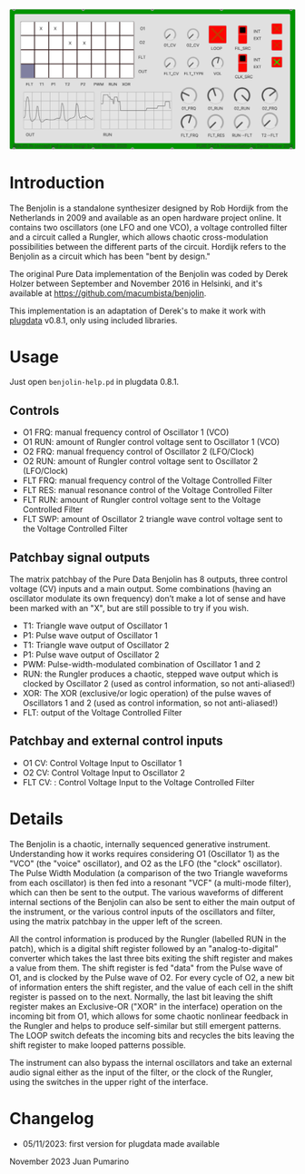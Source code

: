 ![plugdata Benjolin](https://github.com/jipumarino/benjolin/blob/master/plugdata_benjolin.png)

# Introduction

The Benjolin is a standalone synthesizer designed by Rob Hordijk from the Netherlands in 2009 and available as an open hardware project online. It contains two oscillators (one LFO and one VCO), a voltage controlled filter and a circuit called a Rungler, which allows chaotic cross-modulation possibilities between the different parts of the circuit. Hordijk refers to the Benjolin as a circuit which has been "bent by design."

The original Pure Data implementation of the Benjolin was coded by Derek Holzer between September and November 2016 in Helsinki, and it's available at https://github.com/macumbista/benjolin.

This implementation is an adaptation of Derek's to make it work with [plugdata](https://plugdata.org) v0.8.1, only using included libraries.

# Usage

Just open `benjolin-help.pd` in plugdata 0.8.1.

## Controls

- O1 FRQ: manual frequency control of Oscillator 1 (VCO)
- O1 RUN: amount of Rungler control voltage sent to Oscillator 1 (VCO)
- O2 FRQ: manual frequency control of Oscillator 2 (LFO/Clock)
- O2 RUN: amount of Rungler control voltage sent to Oscillator 2 (LFO/Clock)
- FLT FRQ: manual frequency control of the Voltage Controlled Filter
- FLT RES: manual resonance control of the Voltage Controlled Filter
- FLT RUN: amount of Rungler control voltage sent to the Voltage Controlled Filter
- FLT SWP: amount of Oscillator 2 triangle wave control voltage sent to the Voltage Controlled Filter

## Patchbay signal outputs

The matrix patchbay of the Pure Data Benjolin has 8 outputs, three control voltage (CV) inputs and a main output. Some combinations (having an oscillator modulate its own frequency) don’t make a lot of sense and have been marked with an "X", but are still possible to try if you wish.

- T1: Triangle wave output of Oscillator 1
- P1: Pulse wave output of Oscillator 1
- T1: Triangle wave output of Oscillator 2
- P1: Pulse wave output of Oscillator 2
- PWM: Pulse-width-modulated combination of Oscillator 1 and 2
- RUN: the Rungler produces a chaotic, stepped wave output which is clocked by Oscillator 2 (used as control information, so not anti-aliased!)
- XOR: The XOR (exclusive/or logic operation) of the pulse waves of Oscillators 1 and 2 (used as control information, so not anti-aliased!)
- FLT: output of the Voltage Controlled Filter

## Patchbay and external control inputs

- O1 CV: Control Voltage Input to Oscillator 1
- O2 CV: Control Voltage Input to Oscillator 2
- FLT CV: : Control Voltage Input to the Voltage Controlled Filter

# Details

The Benjolin is a chaotic, internally sequenced generative instrument. Understanding how it works requires considering O1 (Oscillator 1) as the "VCO" (the "voice" oscillator), and O2 as the LFO (the "clock" oscillator). The Pulse Width Modulation (a comparison of the two Triangle waveforms from each oscillator) is then fed into a resonant "VCF" (a multi-mode filter), which can then be sent to the output. The various waveforms of different internal sections of the Benjolin can also be sent to either the main output of the instrument, or the various control inputs of the oscillators and filter, using the matrix patchbay in the upper left of the screen.

All the control information is produced by the Rungler (labelled RUN in the patch), which is a digital shift register followed by an "analog-to-digital" converter which takes the last three bits exiting the shift register and makes a value from them. The shift register is fed "data" from the Pulse wave of O1, and is clocked by the Pulse wave of O2. For every cycle of O2, a new bit of information enters the shift register, and the value of each cell in the shift register is passed on to the next. Normally, the last bit leaving the shift register makes an Exclusive-OR ("XOR" in the interface) operation on the incoming bit from O1, which allows for some chaotic nonlinear feedback in the Rungler and helps to produce self-similar but still emergent patterns. The LOOP switch defeats the incoming bits and recycles the bits leaving the shift register to make looped patterns possible.

The instrument can also bypass the internal oscillators and take an external audio signal either as the input of the filter, or the clock of the Rungler, using the switches in the upper right of the interface.

# Changelog

- 05/11/2023: first version for plugdata made available

November 2023
Juan Pumarino

